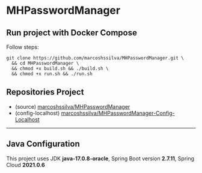 # MHPasswordManager

## Run project with Docker Compose

Follow steps:
```
git clone https://github.com/marcoshssilva/MHPasswordManager.git \
  && cd MHPasswordManager \
  && chmod +x build.sh && ./build.sh \
  && chmod +x run.sh && ./run.sh
```

## Repositories Project
- (source) [marcoshssilva/MHPasswordManager](https://github.com/marcoshssilva/MHPasswordManager)
- (config-localhost) [marcoshssilva/MHPasswordManager-Config-Localhost](https://github.com/marcoshssilva/MHPasswordManager-Config-Localhost)

---
## Java Configuration
This project uses JDK **java-17.0.8-oracle**, Spring Boot version **2.7.11**, Spring Cloud **2021.0.6**
